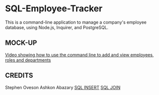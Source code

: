 # SQL-Employee-Tracker
This is a command-line application to manage a company's employee database, using Node.js, Inquirer, and PostgreSQL.

## MOCK-UP

[Video showing how to use the command line to add and view employees, roles and departments](https://drive.google.com/file/d/1N5VI1iX1FRUS5SHdNEnYDxI1KPNQir2f/view?usp=sharing)

## CREDITS 

Stephen Oveson
Ashkon Abazary
[SQL INSERT](https://www.databasestar.com/sql-insert-into/)
[SQL JOIN](https://learnsql.com/blog/how-to-join-tables-sql/)